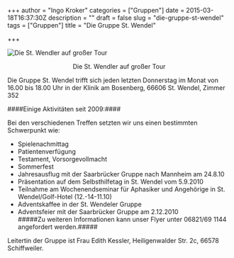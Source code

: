 +++
author = "Ingo Kroker"
categories = ["Gruppen"]
date = 2015-03-18T16:37:30Z
description = ""
draft = false
slug = "die-gruppe-st-wendel"
tags = ["Gruppen"]
title = "Die Gruppe St. Wendel"

+++

![Die St. Wendler auf großer Tour](/content/images/2015/03/Kroker_081004_5262.jpg)
<p style='text-align: center;'>Die St. Wendler auf großer Tour</p>  

Die Gruppe St. Wendel trifft sich jeden letzten Donnerstag im Monat von 16.00 bis 18.00 Uhr
in der Klinik am Bosenberg, 66606 St. Wendel, Zimmer 352  

####Einige Aktivitäten seit 2009:####

Bei den verschiedenen Treffen setzten
wir uns einen bestimmten Schwerpunkt wie:

* Spielenachmittag
* Patientenverfügung
* Testament, Vorsorgevollmacht
* Sommerfest
* Jahresausflug mit der Saarbrücker Gruppe nach Mannheim am 24.8.10
* Präsentation auf dem Selbsthilfetag in St. Wendel vom 5.9.2010 
* Teilnahme am Wochenendseminar für Aphasiker und Angehörige in St. Wendel/Golf-Hotel (12.-14-11.10)
* Adventskaffee in der St. Wendeler Gruppe
* Adventsfeier mit der Saarbrücker Gruppe am 2.12.2010  
#####Zu weiteren Informationen kann unser Flyer unter 06821/69 1144 angefordert werden.#####


Leitertin der Gruppe ist Frau Edith Kessler, Heiligenwalder Str. 2c, 66578 Schiffweiler.